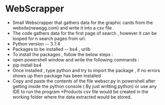 # WebScrapper
* Small Webscrapper that gathers data for the graphic cards from the website(newegg.com) and write it into a csv file .
* The code gathers data for the first page of search , however it can be looped for n search pages from url.
* Python version -- 3.7.4
* Packages to be installed -- bs4 , urlib
* To install the packages , follow the below steps :
* open powershell window and write the following commands :
* pip install bs4
* Once installed , type python and try to import the package , if no errors shows up then package has been installed
* Copy and paste the contents of the file webscr.py in powershell after getting inside the python console ( By just writting python)
  or use any IDE to run the program 
*Products csv file would be created in the working folder where the data extracted would be stored.
